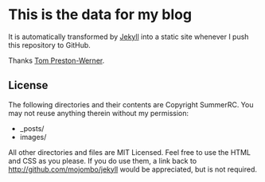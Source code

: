 # This is the data for my blog

It is automatically transformed by [Jekyll](http://github.com/mojombo/jekyll)
into a static site whenever I push this repository to GitHub.

Thanks [Tom Preston-Werner](http://github.com/mojombo).

## License

The following directories and their contents are Copyright SummerRC.
You may not reuse anything therein without my permission:

* \_posts/
* images/

All other directories and files are MIT Licensed. Feel free to use the HTML and
CSS as you please. If you do use them, a link back to
http://github.com/mojombo/jekyll would be appreciated, but is not required.
